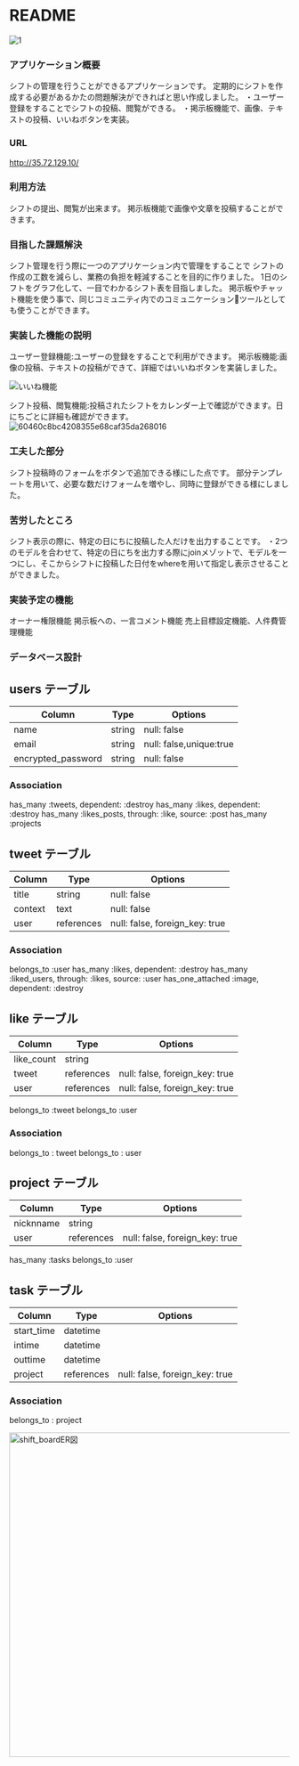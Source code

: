 # README

![1](https://user-images.githubusercontent.com/75416155/107018114-5cf92100-67e3-11eb-8a9b-9f5c89a99484.png)


### アプリケーション概要
 シフトの管理を行うことができるアプリケーションです。
 定期的にシフトを作成する必要があるかたの問題解決ができればと思い作成しました。
 ・ユーザー登録をすることでシフトの投稿、閲覧ができる。
 ・掲示板機能で、画像、テキストの投稿、いいねボタンを実装。

### URL

http://35.72.129.10/


### 利用方法
 シフトの提出、閲覧が出来ます。
 掲示板機能で画像や文章を投稿することができます。

### 目指した課題解決
 シフト管理を行う際に一つのアプリケーション内で管理をすることで
 シフトの作成の工数を減らし、業務の負担を軽減することを目的に作りました。
 1日のシフトをグラフ化して、一目でわかるシフト表を目指しました。
 掲示板やチャット機能を使う事で、同じコミュニティ内でのコミュニケーションツールとしても使うことができます。

### 実装した機能の説明
 ユーザー登録機能:ユーザーの登録をすることで利用ができます。
 掲示板機能:画像の投稿、テキストの投稿ができて、詳細ではいいねボタンを実装しました。

![いいね機能](https://user-images.githubusercontent.com/75416155/107020401-2bce2000-67e6-11eb-9a97-078152fd538c.gif)

 シフト投稿、閲覧機能:投稿されたシフトをカレンダー上で確認ができます。日にちごとに詳細も確認ができます。
 ![60460c8bc4208355e68caf35da268016](https://user-images.githubusercontent.com/75416155/107018483-d42eb500-67e3-11eb-8b20-3febf28b5106.gif)

### 工夫した部分
シフト投稿時のフォームをボタンで追加できる様にした点です。
部分テンプレートを用いて、必要な数だけフォームを増やし、同時に登録ができる様にしました。

### 苦労したところ
シフト表示の際に、特定の日にちに投稿した人だけを出力することです。
・2つのモデルを合わせて、特定の日にちを出力する際にjoinメゾットで、モデルを一つにし、そこからシフトに投稿した日付をwhereを用いて指定し表示させることができました。

### 実装予定の機能
オーナー権限機能
掲示板への、一言コメント機能
売上目標設定機能、人件費管理機能

### データベース設計


## users テーブル

| Column              | Type    | Options                |
| ------------------- | ------- | ---------------------- |
| name                | string  | null: false            |
| email               | string  | null: false,unique:true|
| encrypted_password  | string  | null: false            |

### Association

   has_many :tweets, dependent: :destroy
   has_many :likes, dependent: :destroy
   has_many :likes_posts, through: :like, source: :post
   has_many :projects

## tweet テーブル

| Column              | Type       | Options                        |
| ------------------- | ---------- | ------------------------------ |
| title               | string     | null: false                    |
| context             | text       | null: false                    |
| user                | references | null: false, foreign_key: true |



### Association

belongs_to :user
has_many :likes,  dependent: :destroy
has_many :liked_users, through: :likes, source: :user
has_one_attached :image,  dependent: :destroy

## like テーブル

| Column              | Type       | Options                        |
| ------------------- | ---------- | ------------------------------ |
| like_count          | string     |                                |
| tweet               | references | null: false, foreign_key: true |
| user                | references | null: false, foreign_key: true |

  belongs_to :tweet
  belongs_to :user

### Association

belongs_to : tweet
belongs_to : user


## project テーブル

| Column                 | Type       | Options                        |
| ---------------------- | ---------- | ------------------------------ |
| nicknname              | string     |                                |
| user                   | references | null: false, foreign_key: true |

  has_many :tasks
  belongs_to :user

## task テーブル

| Column                 | Type       | Options                        |
| ---------------------- | ---------- | ------------------------------ |
| start_time             | datetime   |                                |
| intime                 | datetime   |                                |
| outtime                | datetime   |                                |
| project                | references | null: false, foreign_key: true |

### Association

belongs_to : project

<img width="583" alt="shift_boardER図" src="https://user-images.githubusercontent.com/75416155/107021185-30df9f00-67e7-11eb-9c68-f73fded605ac.png">
